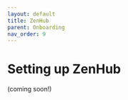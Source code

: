 ```yaml
---
layout: default
title: ZenHub
parent: Onboarding
nav_order: 9
---
```


# Setting up ZenHub
(coming soon!)